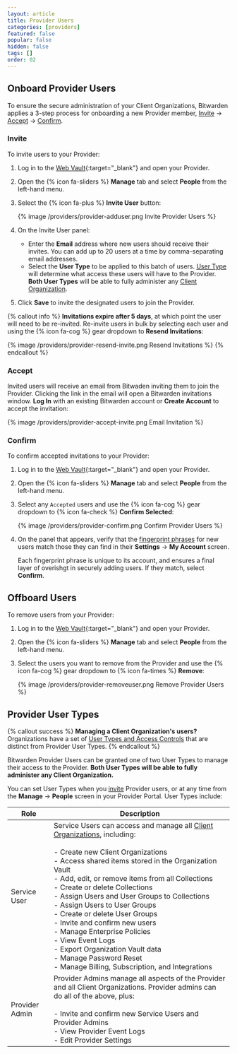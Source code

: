 ```yaml
---
layout: article
title: Provider Users
categories: [providers]
featured: false
popular: false
hidden: false
tags: []
order: 02
---
```


## Onboard Provider Users

To ensure the secure administration of your Client Organizations, Bitwarden applies a 3-step process for onboarding a new Provider member, [Invite](#invite) &rarr; [Accept](#accept) &rarr; [Confirm](#confirm).

### Invite

To invite users to your Provider:

1. Log in to the [Web Vault](https://vault.bitwarden.com){:target="\_blank"} and open your Provider.
2. Open the {% icon fa-sliders %} **Manage** tab and select **People** from the left-hand menu.
3. Select the {% icon fa-plus %} **Invite User** button:

   {% image /providers/provider-adduser.png Invite Provider Users %}
4. On the Invite User panel:

   - Enter the **Email** address where new users should receive their invites. You can add up to 20 users at a time by comma-separating email addresses.
   - Select the **User Type** to be applied to this batch of users. [User Type](#provider-user-types) will determine what access these users will have to the Provider. **Both User Types** will be able to fully administer any [Client Organization]({{site.baseurl}}/article/client-orgs/).
5. Click **Save** to invite the designated users to join the Provider.

{% callout info %}
**Invitations expire after 5 days**, at which point the user will need to be re-invited. Re-invite users in bulk by selecting each user and using the {% icon fa-cog %} gear dropdown to **Resend Invitations**:

{% image /providers/provider-resend-invite.png Resend Invitations %}
{% endcallout %}

### Accept

Invited users will receive an email from Bitwaden inviting them to join the Provider. Clicking the link in the email will open a Bitwarden invitations window. **Log In** with an existing Bitwarden account or **Create Account** to accept the invitation:

{% image /providers/provider-accept-invite.png Email Invitation %}

### Confirm

To confirm accepted invitations to your Provider:

1. Log in to the [Web Vault](https://vault.bitwarden.com){:target="\_blank"} and open your Provider.
2. Open the {% icon fa-sliders %} **Manage** tab and select **People** from the left-hand menu.
3. Select any `Accepted` users and use the {% icon fa-cog %} gear dropdown to {% icon fa-check %} **Confirm Selected**:

   {% image /providers/provider-confirm.png Confirm Provider Users %}
4. On the panel that appears, verify that the [fingerprint phrases]({{site.baseurl}}/article/fingerprint-phrase) for new users match those they can find in their **Settings** &rarr; **My Account** screen.

   Each fingerprint phrase is unique to its account, and ensures a final layer of overishgt in securely adding users. If they match, select **Confirm**.

## Offboard Users

To remove users from your Provider:

1. Log in to the [Web Vault](https://vault.bitwarden.com){:target="\_blank"} and open your Provider.
2. Open the {% icon fa-sliders %} **Manage** tab and select **People** from the left-hand menu.
3. Select the users you want to remove from the Provider and use the {% icon fa-cog %} gear dropdown to {% icon fa-times %} **Remove**:

   {% image /providers/provider-removeuser.png Remove Provider Users %}

## Provider User Types

{% callout success %}
**Managing a Client Organization's users?** Organizations have a set of [User Types and Access Controls]({{site.baseurl}}/article/user-types-access-control/) that are distinct from Provider User Types.
{% endcallout %}

Bitwarden Provider Users can be granted one of two User Types to manage their access to the Provider. **Both User Types will be able to fully administer any Client Organization.**

You can set User Types when you [invite](#invite) Provider users, or at any time from the **Manage** &rarr; **People** screen in your Provider Portal. User Types include:

|Role|Description|
|----|-----------|
|Service User|Service Users can access and manage all [Client Organizations]({{site.baseurl}}/article/client-orgs/), including:<br><br>- Create new Client Organizations<br>- Access shared items stored in the Organization Vault<br>- Add, edit, or remove items from all Collections<br>- Create or delete Collections<br>- Assign Users and User Groups to Collections<br>- Assign Users to User Groups<br>- Create or delete User Groups<br>- Invite and confirm new users<br>- Manage Enterprise Policies<br>- View Event Logs<br>- Export Organization Vault data<br>- Manage Password Reset<br>- Manage Billing, Subscription, and Integrations|
|Provider Admin|Provider Admins manage all aspects of the Provider and all Client Organizations. Provider admins can do all of the above, plus:<br><br>- Invite and confirm new Service Users and Provider Admins<br>- View Provider Event Logs<br>- Edit Provider Settings|
